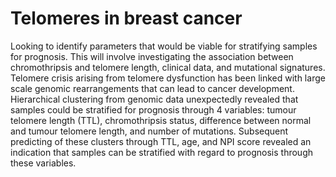 # Telomeres in breast cancer

Looking to identify parameters that would be viable for stratifying samples for prognosis. This will involve investigating the association between chromothripsis and telomere length, clinical data, and mutational signatures. Telomere crisis arising from telomere dysfunction has been linked with large scale genomic rearrangements that can lead to cancer development. Hierarchical clustering from genomic data unexpectedly revealed that samples could be stratified for prognosis through 4 variables: tumour telomere length (TTL), chromothripsis status, difference between normal and tumour telomere length, and number of mutations. Subsequent predicting of these clusters through TTL, age, and NPI score revealed an indication that samples can be stratified with regard to prognosis through these variables.
